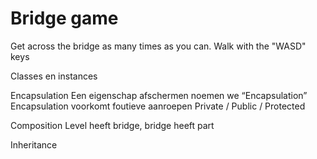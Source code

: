 # Bridge game

Get across the bridge as many times as you can.
Walk with the "WASD" keys

Classes en instances

Encapsulation
Een eigenschap afschermen noemen we “Encapsulation”
Encapsulation voorkomt foutieve aanroepen
Private / Public / Protected

Composition
Level heeft bridge, bridge heeft part

Inheritance 
